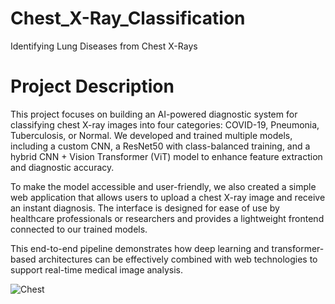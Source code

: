 # Chest_X-Ray_Classification
Identifying Lung Diseases from Chest X-Rays
# Project Description
This project focuses on building an AI-powered diagnostic system for classifying chest X-ray images into four categories: COVID-19, Pneumonia, Tuberculosis, or Normal. We developed and trained multiple models, including a custom CNN, a ResNet50 with class-balanced training, and a hybrid CNN + Vision Transformer (ViT) model to enhance feature extraction and diagnostic accuracy.

To make the model accessible and user-friendly, we also created a simple web application that allows users to upload a chest X-ray image and receive an instant diagnosis. The interface is designed for ease of use by healthcare professionals or researchers and provides a lightweight frontend connected to our trained models.

This end-to-end pipeline demonstrates how deep learning and transformer-based architectures can be effectively combined with web technologies to support real-time medical image analysis.

![Chest](https://github.com/user-attachments/assets/9209983a-3150-4308-a922-402ceb817b35)
